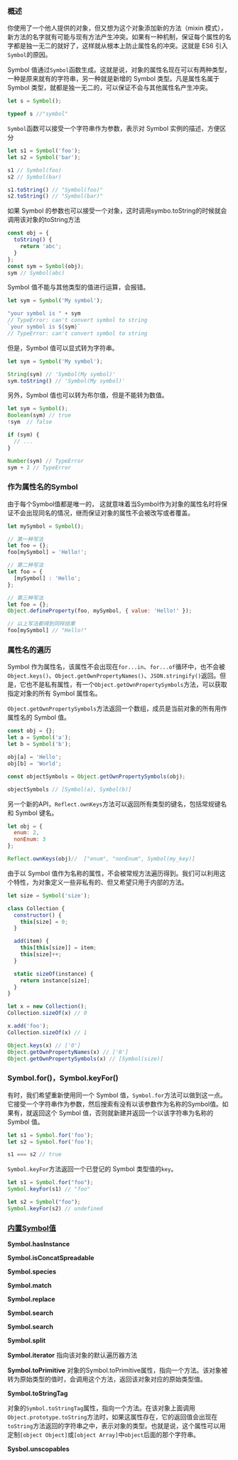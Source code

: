 ### 概述

你使用了一个他人提供的对象，但又想为这个对象添加新的方法（mixin 模式），新方法的名字就有可能与现有方法产生冲突。如果有一种机制，保证每个属性的名字都是独一无二的就好了，这样就从根本上防止属性名的冲突。这就是 ES6 引入`Symbol`的原因。

Symbol 值通过`Symbol`函数生成。这就是说，对象的属性名现在可以有两种类型，一种是原来就有的字符串，另一种就是新增的 Symbol 类型。凡是属性名属于 Symbol 类型，就都是独一无二的，可以保证不会与其他属性名产生冲突。

```js
let s = Symbol();

typeof s //"symbol"
```

`Symbol`函数可以接受一个字符串作为参数，表示对 Symbol 实例的描述，方便区分

```js
let s1 = Symbol('foo');
let s2 = Symbol('bar');

s1 // Symbol(foo)
s2 // Symbol(bar)

s1.toString() // "Symbol(foo)"
s2.toString() // "Symbol(bar)"
```

如果 Symbol 的参数也可以接受一个对象，这时调用symbo.toString的时候就会调用该对象的toString方法

```js
const obj = {
  toString() {
    return 'abc';
  }
};
const sym = Symbol(obj);
sym // Symbol(abc)
```

Symbol 值不能与其他类型的值进行运算，会报错。

```js
let sym = Symbol('My symbol');

"your symbol is " + sym
// TypeError: can't convert symbol to string
`your symbol is ${sym}`
// TypeError: can't convert symbol to string
```

但是，Symbol 值可以显式转为字符串。

```js
let sym = Symbol('My symbol');

String(sym) // 'Symbol(My symbol)'
sym.toString() // 'Symbol(My symbol)'
```

另外，Symbol 值也可以转为布尔值，但是不能转为数值。

```js
let sym = Symbol();
Boolean(sym) // true
!sym  // false

if (sym) {
  // ...
}

Number(sym) // TypeError
sym + 2 // TypeError
```

### 作为属性名的Symbol

由于每个Symbol值都是唯一的， 这就意味着当Symbol作为对象的属性名时将保证不会出现同名的情况，继而保证对象的属性不会被改写或者覆盖。

```js
let mySymbol = Symbol();

// 第一种写法
let foo = {};
foo[mySymbol] = 'Hello!';

// 第二种写法
let foo = {
  [mySymbol] : 'Hello';
};

// 第三种写法
let foo = {};
Object.defineProperty(foo, mySymbol, { value: 'Hello!' });

// 以上写法都得到同样结果
foo[mySymbol] // "Hello!"
```

### 属性名的遍历

Symbol 作为属性名，该属性不会出现在`for...in`、`for...of`循环中，也不会被`Object.keys()`、`Object.getOwnPropertyNames()`、`JSON.stringify()`返回。但是，它也不是私有属性，有一个`Object.getOwnPropertySymbols`方法，可以获取指定对象的所有 Symbol 属性名。

`Object.getOwnPropertySymbols`方法返回一个数组，成员是当前对象的所有用作属性名的 Symbol 值。

```js
const obj = {};
let a = Symbol('a');
let b = Symbol('b');

obj[a] = 'Hello';
obj[b] = 'World';

const objectSymbols = Object.getOwnPropertySymbols(obj);

objectSymbols // [Symbol(a), Symbol(b)]
```

另一个新的API，`Reflect.ownKeys`方法可以返回所有类型的键名，包括常规键名和 Symbol 键名。

```js
let obj = {
  enum: 2,
  nonEnum: 3
};

Reflect.ownKeys(obj)//  ["enum", "nonEnum", Symbol(my_key)]
```

由于以 Symbol 值作为名称的属性，不会被常规方法遍历得到。我们可以利用这个特性，为对象定义一些非私有的、但又希望只用于内部的方法。

```js
let size = Symbol('size');

class Collection {
  constructor() {
    this[size] = 0;
  }

  add(item) {
    this[this[size]] = item;
    this[size]++;
  }

  static sizeOf(instance) {
    return instance[size];
  }
}

let x = new Collection();
Collection.sizeOf(x) // 0

x.add('foo');
Collection.sizeOf(x) // 1

Object.keys(x) // ['0']
Object.getOwnPropertyNames(x) // ['0']
Object.getOwnPropertySymbols(x) // [Symbol(size)]
```

### Symbol.for\(\)，Symbol.keyFor\(\)

有时，我们希望重新使用同一个 Symbol 值，`Symbol.for`方法可以做到这一点。它接受一个字符串作为参数，然后搜索有没有以该参数作为名称的Symbol值。如果有，就返回这个 Symbol 值，否则就新建并返回一个以该字符串为名称的 Symbol 值。

```js
let s1 = Symbol.for('foo');
let s2 = Symbol.for('foo');

s1 === s2 // true
```

`Symbol.keyFor`方法返回一个已登记的 Symbol 类型值的`key`。

```js
let s1 = Symbol.for("foo");
Symbol.keyFor(s1) // "foo"

let s2 = Symbol("foo");
Symbol.keyFor(s2) // undefined
```

### [内置Symbol值](http://es6.ruanyifeng.com/#docs/symbol#内置的Symbol值 "内置的Symbol值")

**Symbol.hasInstance**

**Symbol.isConcatSpreadable**

**Symbol.species**

**Symbol.match**

**Symbol.replace**

**Symbol.search**

**Symbol.search**

**Symbol.split**

**Symbol.iterator** 指向该对象的默认遍历器方法

**Symbol.toPrimitive** 对象的Symbol.toPrimitive属性，指向一个方法。该对象被转为原始类型的值时，会调用这个方法，返回该对象对应的原始类型值。

**Symbol.toStringTag**

对象的`Symbol.toStringTag`属性，指向一个方法。在该对象上面调用`Object.prototype.toString`方法时，如果这属性存在，它的返回值会出现在`toString`方法返回的字符串之中，表示对象的类型。也就是说，这个属性可以用定制`[object Object]`或`[object Array]`中`object`后面的那个字符串。

**Sysbol.unscopables**

